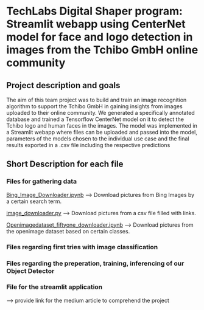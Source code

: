 # TechLabs Digital Shaper program: Streamlit webapp using CenterNet model for face and logo detection in images from the Tchibo GmbH online community

## Project description and goals
The aim of this team project was to build and train an image recognition algorithm to support the Tchibo GmbH in gaining insights from images uploaded to their online community. We generated a specifically annotated database and trained a Tensorflow CenterNet model on it to detect the Tchibo logo and human faces in the images. The model was implemented in a Streamlit webapp where files can be uploaded and passed into the model, parameters of the models chosen to the individual use case and the final results exported in a .csv file including the respective predictions


## Short Description for each file

### Files for gathering data
[Bing_Image_Downloader.ipynb](https://github.com/svenf1105/tchibo-ai/blob/f8b511d0c1d50c02015216e60a77110a9dcec8ca/Bing_Image_Downloader.ipynb) --> Download pictures from Bing Images by a certain search term.

[image_downloader.py](https://github.com/svenf1105/tchibo-ai/blob/f8b511d0c1d50c02015216e60a77110a9dcec8ca/image_downloader.py) --> Download pictures from a csv file filled with links.

[Openimagedataset_fiftyone_downloader.ipynb](https://github.com/svenf1105/tchibo-ai/blob/4d13db5bda14a74a62c0054d40c1b2d61934a388/Openimagedataset_fiftyone_downloader.ipynb) --> Download pictures from the openimage dataset based on certain classes.

### Files regarding first tries with image classification

### Files regarding the preperation, training, inferencing of our Object Detector 

### File for the streamlit application






--> provide link for the medium article to comprehend the project
